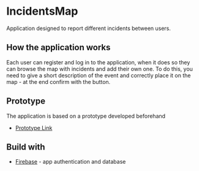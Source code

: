 # IncidentsMap
Application designed to report different incidents between users.

## How the application works
Each user can register and log in to the application, when it does so they can browse the map with incidents and add their own one. To do this, you need to give a short description of the event and correctly place it on the map - at the end confirm with the button.

## Prototype
The application is based on a prototype developed beforehand
* [Prototype Link](https://marvelapp.com/47b7bia)

## Build with
* [Firebase](https://firebase.google.com) - app authentication and database
